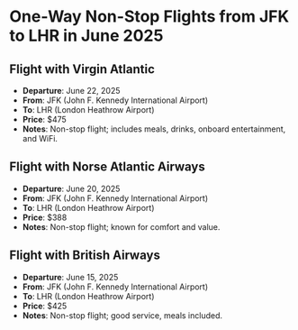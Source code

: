 # One-Way Non-Stop Flights from JFK to LHR in June 2025

## Flight with Virgin Atlantic
- **Departure**: June 22, 2025
- **From**: JFK (John F. Kennedy International Airport)
- **To**: LHR (London Heathrow Airport)
- **Price**: $475
- **Notes**: Non-stop flight; includes meals, drinks, onboard entertainment, and WiFi.

## Flight with Norse Atlantic Airways
- **Departure**: June 20, 2025
- **From**: JFK (John F. Kennedy International Airport)
- **To**: LHR (London Heathrow Airport)
- **Price**: $388
- **Notes**: Non-stop flight; known for comfort and value.

## Flight with British Airways
- **Departure**: June 15, 2025
- **From**: JFK (John F. Kennedy International Airport)
- **To**: LHR (London Heathrow Airport)
- **Price**: $425
- **Notes**: Non-stop flight; good service, meals included.